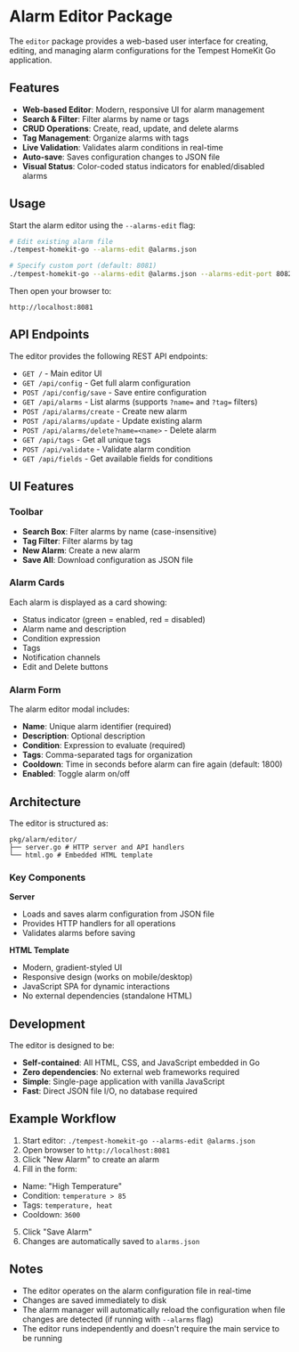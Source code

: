 # Alarm Editor Package

The `editor` package provides a web-based user interface for creating, editing, and managing alarm configurations for the Tempest HomeKit Go application.

## Features

- **Web-based Editor**: Modern, responsive UI for alarm management
- **Search & Filter**: Filter alarms by name or tags
- **CRUD Operations**: Create, read, update, and delete alarms
- **Tag Management**: Organize alarms with tags
- **Live Validation**: Validates alarm conditions in real-time
- **Auto-save**: Saves configuration changes to JSON file
- **Visual Status**: Color-coded status indicators for enabled/disabled alarms

## Usage

Start the alarm editor using the `--alarms-edit` flag:

```bash
# Edit existing alarm file
./tempest-homekit-go --alarms-edit @alarms.json

# Specify custom port (default: 8081)
./tempest-homekit-go --alarms-edit @alarms.json --alarms-edit-port 8082
```

Then open your browser to:
```
http://localhost:8081
```

## API Endpoints

The editor provides the following REST API endpoints:

- `GET /` - Main editor UI
- `GET /api/config` - Get full alarm configuration
- `POST /api/config/save` - Save entire configuration
- `GET /api/alarms` - List alarms (supports `?name=` and `?tag=` filters)
- `POST /api/alarms/create` - Create new alarm
- `POST /api/alarms/update` - Update existing alarm
- `POST /api/alarms/delete?name=<name>` - Delete alarm
- `GET /api/tags` - Get all unique tags
- `POST /api/validate` - Validate alarm condition
- `GET /api/fields` - Get available fields for conditions

## UI Features

### Toolbar
- **Search Box**: Filter alarms by name (case-insensitive)
- **Tag Filter**: Filter alarms by tag
- **New Alarm**: Create a new alarm
- **Save All**: Download configuration as JSON file

### Alarm Cards
Each alarm is displayed as a card showing:
- Status indicator (green = enabled, red = disabled)
- Alarm name and description
- Condition expression
- Tags
- Notification channels
- Edit and Delete buttons

### Alarm Form
The alarm editor modal includes:
- **Name**: Unique alarm identifier (required)
- **Description**: Optional description
- **Condition**: Expression to evaluate (required)
- **Tags**: Comma-separated tags for organization
- **Cooldown**: Time in seconds before alarm can fire again (default: 1800)
- **Enabled**: Toggle alarm on/off

## Architecture

The editor is structured as:

```
pkg/alarm/editor/
├── server.go # HTTP server and API handlers
└── html.go # Embedded HTML template
```

### Key Components

**Server**
- Loads and saves alarm configuration from JSON file
- Provides HTTP handlers for all operations
- Validates alarms before saving

**HTML Template**
- Modern, gradient-styled UI
- Responsive design (works on mobile/desktop)
- JavaScript SPA for dynamic interactions
- No external dependencies (standalone HTML)

## Development

The editor is designed to be:
- **Self-contained**: All HTML, CSS, and JavaScript embedded in Go
- **Zero dependencies**: No external web frameworks required
- **Simple**: Single-page application with vanilla JavaScript
- **Fast**: Direct JSON file I/O, no database required

## Example Workflow

1. Start editor: `./tempest-homekit-go --alarms-edit @alarms.json`
2. Open browser to `http://localhost:8081`
3. Click "New Alarm" to create an alarm
4. Fill in the form:
 - Name: "High Temperature"
 - Condition: `temperature > 85`
 - Tags: `temperature, heat`
 - Cooldown: `3600`
5. Click "Save Alarm"
6. Changes are automatically saved to `alarms.json`

## Notes

- The editor operates on the alarm configuration file in real-time
- Changes are saved immediately to disk
- The alarm manager will automatically reload the configuration when file changes are detected (if running with `--alarms` flag)
- The editor runs independently and doesn't require the main service to be running
